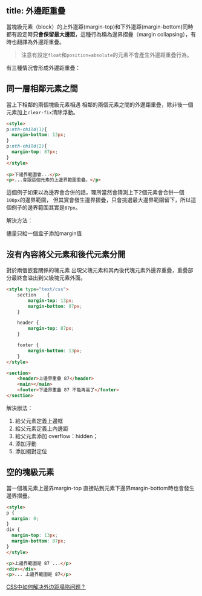 title: 外邊距重疊
---

當塊級元素（block）的上外邊距(margin-top)和下外邊距(margin-bottom)同時都有設定時**只會保留最大邊距**，這種行為稱為邊界摺疊（margin collapsing），有時也翻譯為外邊距重疊。

> 注意有設定`float`和`position=absolute`的元素不會產生外邊距重疊行為。

有三種情況會形成外邊距重疊：

## 同一層相鄰元素之間

當上下相鄰的兩個塊級元素相遇
相鄰的兩個元素之間的外邊距重疊，除非後一個元素加上`clear-fix`清除浮動。

```html
<style>   
p:nth-child(1){   
  margin-bottom: 13px; 
}   
p:nth-child(2){  
  margin-top: 87px;  
} 
</style>
 
<p>下邊界範圍會...</p>
<p>...會跟這個元素的上邊界範圍重疊。</p>
```

這個例子如果以為邊界會合併的話，理所當然會猜測上下2個元素會合併一個`100px`的邊界範圍，
但其實會發生邊界摺疊，只會挑選最大邊界範圍留下，所以這個例子的邊界範圍其實是`87px`。


解決方法：

儘量只給一個盒子添加margin值

## 沒有內容將父元素和後代元素分開

對於兩個嵌套關係的塊元素
出現父塊元素和其內後代塊元素外邊界重疊，重疊部分最終會溢出到父級塊元素外面。

```html
<style type="text/css">
    section    {
        margin-top: 13px;
        margin-bottom: 87px;
    }

    header {
        margin-top: 87px;
    }

    footer {
        margin-bottom: 13px;
    }
</style>

<section>
    <header>上邊界重疊 87</header>
    <main></main>
    <footer>下邊界重疊 87 不能再高了</footer>
</section>
```

解決辦法：

1. 給父元素定義上邊框
2. 給父元素定義上內邊距
3. 給父元素添加 overflow：hidden；
4. 添加浮動
5. 添加絕對定位

## 空的塊級元素

當一個塊元素上邊界margin-top 直接貼到元素下邊界margin-bottom時也會發生邊界摺疊。

```html
<style>
​​​​​​p {
  margin: 0;  
}
div {
  margin-top: 13px;
  margin-bottom: 87px;
}
</style>

<p>上邊界範圍是 87 ...</p>
<div></div>
<p>... 上邊界範圍是 87</p>
```


[CSS中如何解决外边距塌陷问题？](https://juejin.im/post/5eb82c2fe51d451ef5378f82?utm_source=gold_browser_extension)